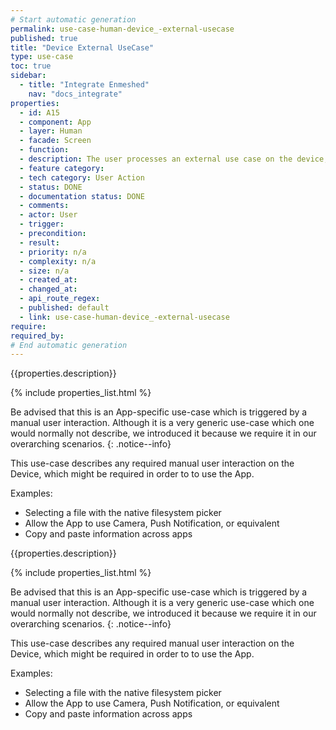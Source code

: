 ```yaml
---
# Start automatic generation
permalink: use-case-human-device_-external-usecase
published: true
title: "Device External UseCase"
type: use-case
toc: true
sidebar:
  - title: "Integrate Enmeshed"
    nav: "docs_integrate"
properties:
  - id: A15
  - component: App
  - layer: Human
  - facade: Screen
  - function:
  - description: The user processes an external use case on the device, e.g. share something by another app or select a file to upload.
  - feature category:
  - tech category: User Action
  - status: DONE
  - documentation status: DONE
  - comments:
  - actor: User
  - trigger:
  - precondition:
  - result:
  - priority: n/a
  - complexity: n/a
  - size: n/a
  - created_at:
  - changed_at:
  - api_route_regex:
  - published: default
  - link: use-case-human-device_-external-usecase
require:
required_by:
# End automatic generation
---
```


{{properties.description}}

{% include properties_list.html %}

Be advised that this is an App-specific use-case which is triggered by a manual user interaction. Although it is a very generic use-case which one would normally not describe, we introduced it because we require it in our overarching scenarios.
{: .notice--info}

This use-case describes any required manual user interaction on the Device, which might be required in order to to use the App.

Examples:

- Selecting a file with the native filesystem picker
- Allow the App to use Camera, Push Notification, or equivalent
- Copy and paste information across apps

{{properties.description}}

{% include properties_list.html %}

Be advised that this is an App-specific use-case which is triggered by a manual user interaction. Although it is a very generic use-case which one would normally not describe, we introduced it because we require it in our overarching scenarios.
{: .notice--info}

This use-case describes any required manual user interaction on the Device, which might be required in order to to use the App.

Examples:

- Selecting a file with the native filesystem picker
- Allow the App to use Camera, Push Notification, or equivalent
- Copy and paste information across apps
